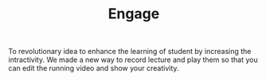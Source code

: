 <h1 align="center">Engage</h1> <br>
<p alig = "center">To revolutionary idea to enhance the learning of student by increasing the intractivity. We made a new way to record lecture and play them so that you can edit the running video and show your creativity.</p>

